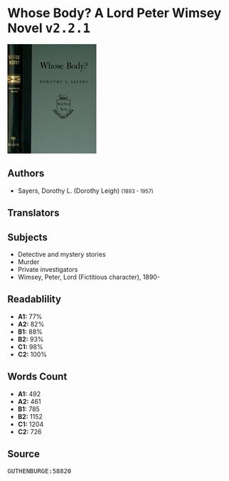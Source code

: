 # Whose Body? A Lord Peter Wimsey Novel <kbd>v2.2.1</kbd>

![](./cover.medium.jpg "")

## Authors


 - Sayers, Dorothy L. (Dorothy Leigh) <small>(1893 - 1957)</small>

## Translators



## Subjects


 - Detective and mystery stories
 - Murder
 - Private investigators
 - Wimsey, Peter, Lord (Fictitious character), 1890-

## Readablility


 - **A1:** 77%
 - **A2:** 82%
 - **B1:** 88%
 - **B2:** 93%
 - **C1:** 98%
 - **C2:** 100%

## Words Count


 - **A1:** 492
 - **A2:** 461
 - **B1:** 785
 - **B2:** 1152
 - **C1:** 1204
 - **C2:** 726

## Source


<kbd>GUTHENBURGE:58820</kbd>
